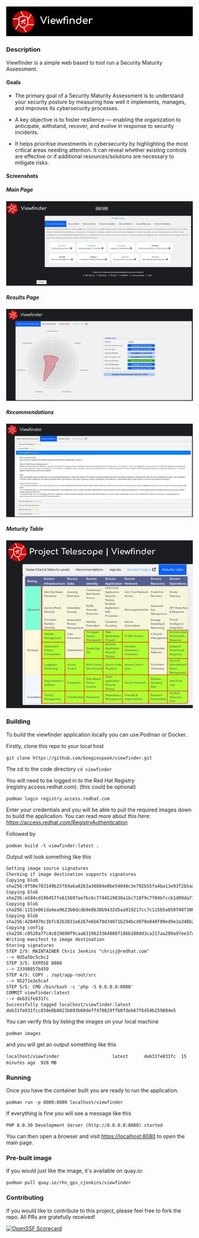 ![Telescope Logo](./images/telescope-viewfinder-inverse.png)

### Description
Viewfinder is a simple web based to tool run a Security Maturity Assessment.
#### Goals
* The primary goal of a Security Maturity Assessment is to understand your security posture by measuring how well it implements, manages, and improves its cybersecurity processes.

* A key objective is to foster resilience — enabling the organization to anticipate, withstand, recover, and evolve in response to security incidents.

* It helps prioritise investments in cybersecurity by highlighting the most critical areas needing attention. It can reveal whether existing controls are effective or if additional resources/solutions are necessary to mitigate risks.

#### Screenshots
##### Main Page
![Main Page](./images/main-page.png)
##### Results Page
![Results Page](./images/results-page.png)
##### Recommendations
![Recommendations](./images/recommendations-page.png)
##### Maturity Table
![Maturity Table](./images/results-table.png)
 
### Building

To build the viewfinder application locally you can use Podman or Docker.

Firstly, clone this repo to your local host

``` git clone https://github.com/boogiespook/viewfinder.git ```

The cd to the code directory
``` cd viewfinder ```

You will need to be logged in to the Red Hat Registry (registry.access.redhat.com). 
(this could be optional)

``` podman login registry.access.redhat.com ```

Enter your credentials and you will be able to pull the required images down to build the application.
You can read more about this here: https://access.redhat.com/RegistryAuthentication

Followed by 

``` podman build -t viewfinder:latest . ```

Output will look something like this

```
Getting image source signatures
Checking if image destination supports signatures
Copying blob sha256:0f50e783149b25f84a6a8263a36884e0be54048c3e792b55fa4ba13e93f2b5aa
Copying blob sha256:e584cd196457fe615697ae7bc6c7744519838a1bc718f9c7f04bfccb1d09da71
Copying blob sha256:1153e061da4ea9623b0dcdb9e8638b9432d5aa919217cc7c115b5a858f40f306
Copying blob sha256:4204970c1bfc82b3831e6267e6b670d34071b294bcd078e840f09ed9e3a348b2
Copying config sha256:c0520a77c4c619690f9caa6319623364888f186b100dd3ca217aa289a97ee37a
Writing manifest to image destination
Storing signatures
STEP 2/5: MAINTAINER Chris Jenkins "chrisj@redhat.com"
--> 0d5a5bc5cbc2
STEP 3/5: EXPOSE 8080
--> 23390857b459
STEP 4/5: COPY . /opt/app-root/src
--> 95271e3e5caf
STEP 5/5: CMD /bin/bash -c 'php -S 0.0.0.0:8080'
COMMIT viewfinder:latest
--> deb31fe831fc
Successfully tagged localhost/viewfinder:latest
deb31fe831fcc850e8b8023b693b60de7f470829ffb0fdeb67f6454b259884e5
```

You can verify this by listing the images on your local machine

```podman images```

and you will get an output something like this

``` localhost/viewfinder                    latest      deb31fe831fc  15 minutes ago  928 MB ```

### Running

Once you have the container built you are ready to run the application.

``` podman run -p 8080:8080 localhost/viewfinder ```

If everything is fine you will see a message like this 

``` PHP 8.0.30 Development Server (http://0.0.0.0:8080) started ```

You can then open a browser and visit [https://localhost:8080](https://localhost:8080) to open the main page.

### Pre-built image
If you would just like the image, it's available on quay.io:

``` podman pull quay.io/rhn_gps_cjenkins/viewfinder ```

### Contributing

If you would like to contribute to this project, please feel free to fork the repo.  All PRs are gratefully received!


[![OpenSSF Scorecard](https://api.scorecard.dev/projects/github.com/boogiespook/viewfinder/badge)](https://scorecard.dev/viewer/?uri=github.com/boogiespook/viewfinder)
